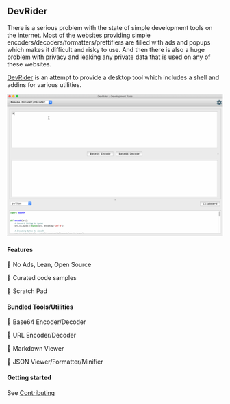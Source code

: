 ## DevRider

There is a serious problem with the state of simple development tools on the internet. 
Most of the websites providing simple encoders/decoders/formatters/prettifiers are filled with ads and popups which makes it difficult and risky to use.
And then there is also a huge problem with privacy and leaking any private data that is used on any of these websites.

[DevRider](https://github.com/namuan/dev-rider) is an attempt to provide a desktop tool which includes a shell and addins for various utilities.

![DevRider Cover Image](docs/images/devrider-intro-demo.gif)

#### Features

🚀 No Ads, Lean, Open Source

🚀 Curated code samples

🚀 Scratch Pad

#### Bundled Tools/Utilities

🚀 Base64 Encoder/Decoder

🚀 URL Encoder/Decoder

🚀 Markdown Viewer

🚀 JSON Viewer/Formatter/Minifier

#### Getting started

See [Contributing](docs/contributing.md)
